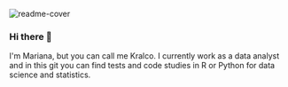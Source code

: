 ![readme-cover](https://user-images.githubusercontent.com/66708768/167901465-90df3982-de6a-472c-b12a-90d744745659.png)

### Hi there 👋

I'm Mariana, but you can call me Kralco. I currently work as a data analyst and in this git you can find tests and code studies in R or Python for data science and statistics.
